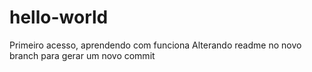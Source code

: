 # hello-world
Primeiro acesso, aprendendo com funciona
Alterando readme no novo branch para gerar um novo commit
